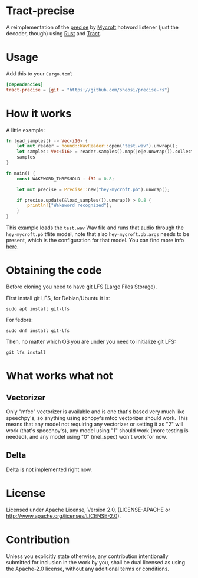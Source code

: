 # Tract-precise

A reimplementation of the [precise](https://github.com/MycroftAI/mycroft-precise)
by [Mycroft](https://mycroft.ai) hotword listener (just the decoder, though) 
using [Rust](https://www.rust-lang.org/) and [Tract](https://github.com/sonos/tract).

# Usage

Add this to your `Cargo.toml`

```toml
[dependencies]
tract-precise = {git = "https://github.com/sheosi/precise-rs"}
```

# How it works

A little example:

```rust
fn load_samples() -> Vec<i16> {
    let mut reader = hound::WavReader::open("test.wav").unwrap();
    let samples: Vec<i16> = reader.samples().map(|e|e.unwrap()).collect();
    samples
}

fn main() {
    const WAKEWORD_THRESHOLD : f32 = 0.8;

    let mut precise = Precise::new("hey-mycroft.pb").unwrap();

    if precise.update(&load_samples()).unwrap() > 0.8 {
        println!("Wakeword recognized");
    }
}
```

This example loads the `test.wav` Wav file and runs that audio through the `hey-mycroft.pb` tflite model, note that also `hey-mycroft.pb.args` needs to be present, which is the configuration for that model. You can find more info [here](https://github.com/sheosi/precise-rs/wiki/Arguments).

# Obtaining the code

Before cloning you need to have git LFS (Large Files Storage).

First install git LFS, for Debian/Ubuntu it is:

```shell
sudo apt install git-lfs
```
For fedora: 
```shell
sudo dnf install git-lfs
```

Then, no matter which OS you are under you need to initialize git LFS:

```shell
git lfs install
```

# What works what not

## Vectorizer

Only "mfcc" vectorizer is available and is one that's based very much like speechpy's, so anything using sonopy's mfcc vectorizer should work. This means that any model not requiring any vectorizer or setting it as "2" will work (that's speechpy's), any model using "1" should work (more testing is needed), and any model using "0" (mel_spec) won't work for now.


## Delta

Delta is not implemented right now.

# License 
Licensed under Apache License, Version 2.0, (LICENSE-APACHE or http://www.apache.org/licenses/LICENSE-2.0).

# Contribution

Unless you explicitly state otherwise, any contribution intentionally submitted for inclusion in the work by you, shall be dual licensed as using the Apache-2.0 license, without any additional terms or conditions.
